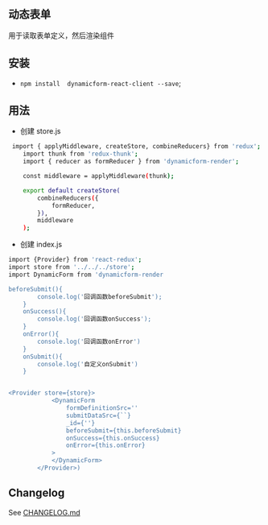 ## 动态表单

用于读取表单定义，然后渲染组件


## 安装

* `npm install  dynamicform-react-client --save`;


## 用法

* 创建 store.js
```bash
 import { applyMiddleware, createStore, combineReducers} from 'redux';
    import thunk from 'redux-thunk';
    import { reducer as formReducer } from 'dynamicform-render';

    const middleware = applyMiddleware(thunk);

    export default createStore(
        combineReducers({
            formReducer,
        }),
        middleware
    );
```

* 创建 index.js
```bash
import {Provider} from 'react-redux';
import store from '../../../store';
import DynamicForm from 'dynamicform-render

beforeSubmit(){
        console.log('回调函数beforeSubmit');
    }
    onSuccess(){
        console.log('回调函数onSuccess');
    }
    onError(){
        console.log('回调函数onError')
    }
    onSubmit(){
        console.log('自定义onSubmit')
    }


<Provider store={store}>
            <DynamicForm
                formDefinitionSrc=''
                submitDataSrc={``}
                _id={''}
                beforeSubmit={this.beforeSubmit}
                onSuccess={this.onSuccess}
                onError={this.onError}
            >
            </DynamicForm>
        </Provider>)
```

## Changelog
See [CHANGELOG.md](https://github.com/dynamicform/dynamicform-react-client/blob/master/CHANGELOG.MD)

